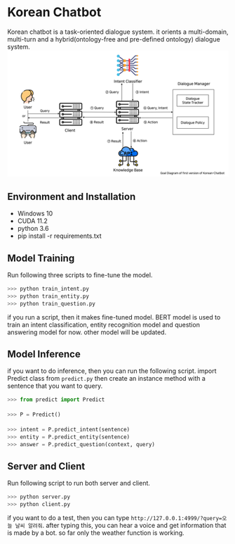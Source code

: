 # Korean Chatbot
Korean chatbot is a task-oriented dialogue system. it orients a multi-domain, multi-turn and a hybrid(ontology-free and pre-defined ontology) dialogue system.
![Goal Diagram](./docs/goal_diagram.png)

## Environment and Installation
- Windows 10
- CUDA 11.2
- python 3.6
- pip install -r requirements.txt

## Model Training
Run following three scripts to fine-tune the model.
``` python
>>> python train_intent.py
>>> python train_entity.py
>>> python train_question.py
```
if you run a script, then it makes fine-tuned model. BERT model is used to train an intent classification, entity recognition model and question answering model for now. other model will be updated.

## Model Inference
if you want to do inference, then you can run the following script. import Predict class from `predict.py` then create an instance method with a sentence that you want to query.
``` python
>>> from predict import Predict
    
>>> P = Predict()
    
>>> intent = P.predict_intent(sentence)
>>> entity = P.predict_entity(sentence)
>>> answer = P.predict_question(context, query)
```

## Server and Client
Run following script to run both server and client. 
``` python
>>> python server.py
>>> python client.py
```
if you want to do a test, then you can type `http://127.0.0.1:4999/?query=오늘 날씨 알려줘`. after typing this, you can hear a voice and get information that is made by a bot. so far only the weather function is working.